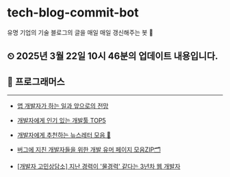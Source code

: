 # tech-blog-commit-bot
유명 기업의 기술 블로그의 글을 매일 매일 갱신해주는 봇 🤖
## ⏲ 2025년 3월 22일 10시 46분의 업데이트 내용입니다.
## 🎃 프로그래머스

---
- [앱 개발자가 하는 일과 앞으로의 전망](https://prgms.tistory.com/222)

- [개발자에게 인기 있는 개발툴 TOP5](https://prgms.tistory.com/180)

- [개발자에게 추천하는 뉴스레터 모음 💌](https://prgms.tistory.com/174)

- [버그에 지친 개발자들을 위한 개발 유머 페이지 모음ZIP🗂️](https://prgms.tistory.com/187)

- [[개발자 고민상담소] 지난 경력이 '물경력' 같다는 3년차 웹 개발자](https://prgms.tistory.com/18)

